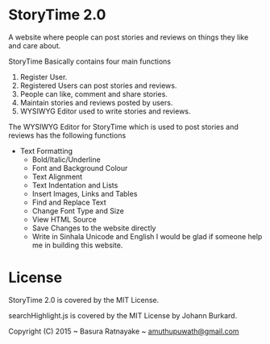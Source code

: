 # StoryTime 2.0
A website where people can post stories and reviews on things they like and care about.

StoryTime Basically contains four main functions
  1. Register User.
  2. Registered Users can post stories and reviews.
  3. People can like, comment and share stories.
  4. Maintain stories and reviews posted by users.
  5. WYSIWYG Editor used to write stories and reviews.
  
The WYSIWYG Editor for StoryTime which is used to post stories and reviews has the following functions
  - Text Formatting
    - Bold/Italic/Underline
    - Font and Background Colour
    - Text Alignment
    - Text Indentation and Lists
    - Insert Images, Links and Tables
    - Find and Replace Text
    - Change Font Type and Size
    - View HTML Source
    - Save Changes to the website directly
    - Write in Sinhala Unicode and English
I would be glad if someone help me in building this website.


# License

StoryTime 2.0 is covered by the MIT License.

searchHighlight.js is covered by the MIT License by Johann Burkard.

Copyright (C) 2015 ~ Basura Ratnayake ~ amuthupuwath@gmail.com

